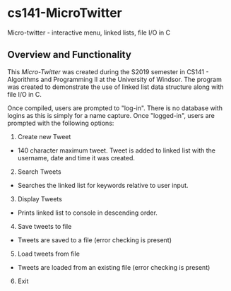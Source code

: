 # cs141-MicroTwitter
Micro-twitter - interactive menu, linked lists, file I/O in C

## Overview and Functionality

This *Micro-Twitter* was created during the S2019 semester in CS141 - Algorithms and Programming II at the University of Windsor. The program was created to demonstrate the use of linked list data structure along with file I/O in C. 

Once compiled, users are prompted to "log-in". There is no database with logins as this is simply for a name capture. Once "logged-in", users are prompted with the following options:
1. Create new Tweet
  - 140 character maximum tweet. Tweet is added to linked list with the username, date and time it was created.
2. Search Tweets
  - Searches the linked list for keywords relative to user input.
3. Display Tweets
  - Prints linked list to console in descending order.
4. Save tweets to file
  - Tweets are saved to a file (error checking is present)
5. Load tweets from file
  - Tweets are loaded from an existing file (error checking is present)
6. Exit

